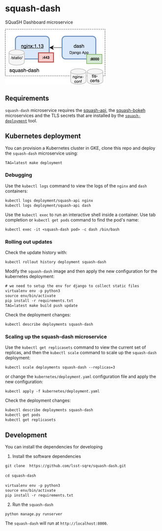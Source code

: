 # squash-dash
SQuaSH Dashboard microservice

![SQuaSH Dashboard microservice](squash-dash.png)

## Requirements

`squash-dash` microservice requires the [squash-api](https://github.com/lsst-sqre/squash-api), the [squash-bokeh](https://github.com/lsst-sqre/squash-bokeh) microservices and the TLS secrets that are installed by the
[`squash-deployment`](https://github.com/lsst-sqre/squash-deployment) tool.

## Kubernetes deployment

You can provision a Kubernetes cluster in GKE, clone this repo and deploy the `squash-dash` microservice using:

```
TAG=latest make deployment
```

### Debugging

Use the `kubectl logs` command to view the logs of the `nginx` and `dash` containers:

``` 
kubectl logs deployment/squash-api nginx
kubectl logs deployment/squash-api dash
```

Use the `kubectl exec` to run an interactive shell inside a container. Use tab completion or `kubectl get pods` command 
to find the pod's name:


``` 
kubectl exec -it <squash-dash pod> -c dash /bin/bash
```

### Rolling out updates 

Check the update history with:

```
kubectl rollout history deployment squash-dash
```

Modify the `squash-dash` image and then apply the new configuration for the kubernetes deployment:

```
# we need to setup the env for django to collect static files
virtualenv env -p python3
source env/bin/activate
pip install -r requirements.txt
TAG=latest make build push update
```

Check the deployment changes:
```
kubectl describe deployments squash-dash
```

### Scaling up the squash-dash microservice

Use the `kubectl get replicasets` command to view the current set of replicas, and then the `kubectl scale` command 
to scale up the `squash-dash` deployment:

``` 
kubectl scale deployments squash-dash --replicas=3
```

or change the `kubernetes/deployment.yaml` configuration file and apply the new configuration:

```
kubectl apply -f kubernetes/deployment.yaml
```

Check the deployment changes:

``` 
kubectl describe deployments squash-dash
kubectl get pods
kubectl get replicasets
```

## Development 

You can install the dependencies for developing

1. Install the software dependencies
```
git clone  https://github.com/lsst-sqre/squash-dash.git

cd squash-dash

virtualenv env -p python3
source env/bin/activate
pip install -r requirements.txt
```

2. Run the `squash-dash` 

```
python manage.py runserver
```

The `squash-dash` will run at `http://localhost:8000`. 


